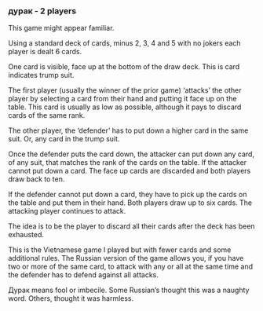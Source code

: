 ### дурак - 2 players
This game might appear familiar.

Using a standard deck of cards, minus 2, 3, 4 and 5 with no jokers each player is dealt 6 cards.

One card is visible, face up at the bottom of the draw deck. This is card indicates trump suit.

The first player (usually the winner of the prior game)  ‘attacks’ the other player by selecting a card from their hand and putting it face up on the table. This card is usually as low as possible, although it pays to discard cards of the same rank. 

The other player, the ‘defender’ has to put down a higher card in the same suit. Or, any card in the trump suit.

Once the defender puts the card down, the attacker can put down any card, of any suit, that matches the rank of the cards on the table. If the attacker cannot put down a card. The face up cards are discarded and both players draw back to ten.

If the defender cannot put down a card, they have to pick up the cards on the table and put them in their hand. Both players draw up to six cards. The attacking player continues to attack.

The idea is to be the player to discard all their cards after the deck has been exhausted.

This is the Vietnamese game I played but with fewer cards and some additional rules. The Russian version of the game allows you, if you have two or more of the same card, to attack with any or all at the same time and the defender has to defend against all attacks.

Дурак means fool or imbecile. Some Russian’s thought this was a naughty word. Others, thought it was harmless.
